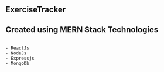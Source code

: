 ## ExerciseTracker

## Created using MERN Stack Technologies

```

- ReactJs
- NodeJs
- Expressjs
- MongoDb

```
